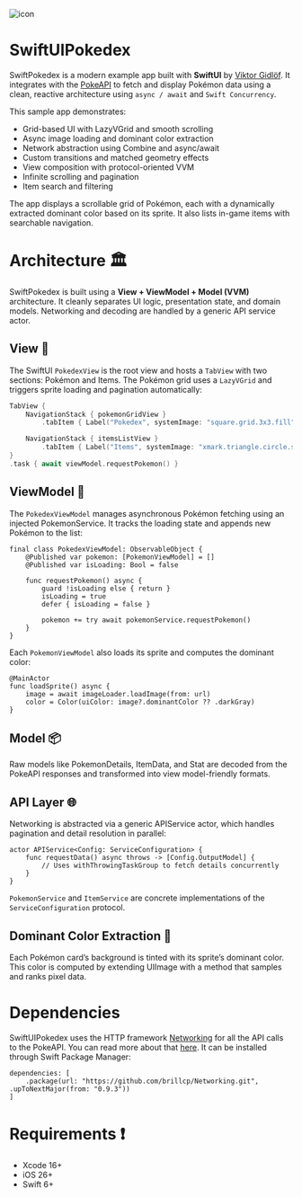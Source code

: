 ![icon](https://user-images.githubusercontent.com/15960525/117062071-47808e00-ad23-11eb-83df-95d8efadac58.png)

# SwiftUIPokedex

SwiftPokedex is a modern example app built with **SwiftUI** by [Viktor Gidlöf](https://viktorgidlof.com).
It integrates with the [PokeAPI](https://pokeapi.co) to fetch and display Pokémon data using a clean, reactive architecture using `async / await` and `Swift Concurrency`.

This sample app demonstrates:

- Grid-based UI with LazyVGrid and smooth scrolling  
- Async image loading and dominant color extraction  
- Network abstraction using Combine and async/await  
- Custom transitions and matched geometry effects  
- View composition with protocol-oriented VVM  
- Infinite scrolling and pagination  
- Item search and filtering  

The app displays a scrollable grid of Pokémon, each with a dynamically extracted dominant color based on its sprite. It also lists in-game items with searchable navigation.


# Architecture 🏛

SwiftPokedex is built using a **View + ViewModel + Model (VVM)** architecture. It cleanly separates UI logic, presentation state, and domain models. Networking and decoding are handled by a generic API service actor.

## View 📱

The SwiftUI `PokedexView` is the root view and hosts a `TabView` with two sections: Pokémon and Items. The Pokémon grid uses a `LazyVGrid` and triggers sprite loading and pagination automatically:

```swift
TabView {
    NavigationStack { pokemonGridView }
        .tabItem { Label("Pokedex", systemImage: "square.grid.3x3.fill") }

    NavigationStack { itemsListView }
        .tabItem { Label("Items", systemImage: "xmark.triangle.circle.square.fill") }
}
.task { await viewModel.requestPokemon() }
```

## ViewModel 🧾

The `PokedexViewModel` manages asynchronous Pokémon fetching using an injected PokemonService. It tracks the loading state and appends new Pokémon to the list:
```
final class PokedexViewModel: ObservableObject {
    @Published var pokemon: [PokemonViewModel] = []
    @Published var isLoading: Bool = false

    func requestPokemon() async {
        guard !isLoading else { return }
        isLoading = true
        defer { isLoading = false }

        pokemon += try await pokemonService.requestPokemon()
    }
}
```

Each `PokemonViewModel` also loads its sprite and computes the dominant color:
```
@MainActor
func loadSprite() async {
    image = await imageLoader.loadImage(from: url)
    color = Color(uiColor: image?.dominantColor ?? .darkGray)
}
```


## Model 📦

Raw models like PokemonDetails, ItemData, and Stat are decoded from the PokeAPI responses and transformed into view model-friendly formats.

## API Layer 🌐

Networking is abstracted via a generic APIService actor, which handles pagination and detail resolution in parallel:
```
actor APIService<Config: ServiceConfiguration> {
    func requestData() async throws -> [Config.OutputModel] {
        // Uses withThrowingTaskGroup to fetch details concurrently
    }
}
```

`PokemonService` and `ItemService` are concrete implementations of the `ServiceConfiguration` protocol.

## Dominant Color Extraction 🎨

Each Pokémon card’s background is tinted with its sprite’s dominant color. This color is computed by extending UIImage with a method that samples and ranks pixel data.


# Dependencies 
SwiftUIPokedex uses the HTTP framework [Networking](https://github.com/brillcp/Networking) for all the API calls to the PokeAPI. You can read more about that [here](https://github.com/brillcp/Networking#readme). It can be installed through Swift Package Manager:
```
dependencies: [
    .package(url: "https://github.com/brillcp/Networking.git", .upToNextMajor(from: "0.9.3"))
]
```

# Requirements ❗️
- Xcode 16+
- iOS 26+
- Swift 6+

